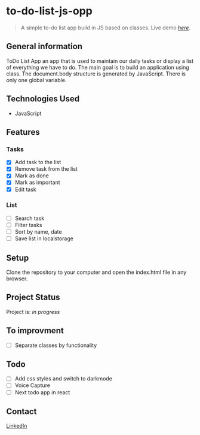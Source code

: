 # to-do-list-js-opp
> A simple to-do list app build in JS based on classes.
> Live demo [_here_](http://#).

## General information

ToDo List App an app that is used to maintain our daily tasks or display a list of everything we have to do. The main goal is to build an application using class. The document.body structure is generated by JavaScript. There is only one global variable.

## Technologies Used

- JavaScript 

## Features

### Tasks

- [x] Add task to the list 
- [x] Remove task from the list
- [x] Mark as done
- [x] Mark as important
- [x] Edit task

### List

- [ ] Search task
- [ ] Filter tasks
- [ ] Sort by name, date
- [ ] Save list in localstorage

<!-- 
## Screenshots
![Example screenshot](./img/screenshot.png) -->

## Setup

Clone the repository to your computer and open the index.html file in any browser.

## Project Status

Project is: _in progress_

## To improvment

- [ ]  Separate classes by functionality

## Todo

- [ ] Add css styles and switch to darkmode
- [ ] Voice Capture
- [ ] Next todo app in react

## Contact

[LinkedIn](https://www.linkedin.com/in/lukasz-smolnicki/)





